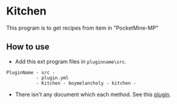# Kitchen
This program is to get recipes from item in "PocketMine-MP"

## How to use
- Add this ext program files in `pluginname\src`.
```
PluginName - src -
           - plugin.yml
           - Kitchen - boymelancholy - kitchen - 
```

- There isn't any document which each method. See this [plugin](https://github.com/boymelancholy/UndoItemCraft/).